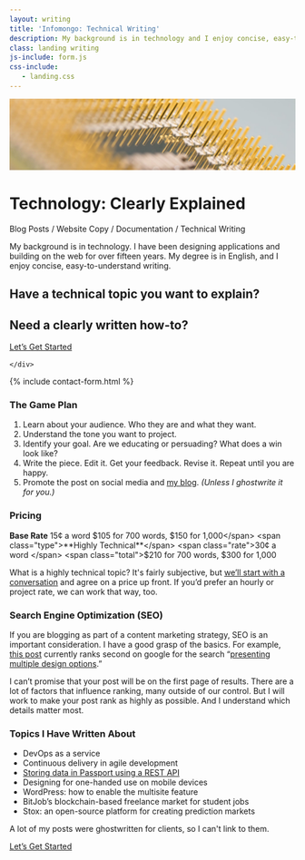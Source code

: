 ```yaml
---
layout: writing
title: 'Infomongo: Technical Writing'
description: My background is in technology and I enjoy concise, easy-to-understand writing.
class: landing writing
js-include: form.js
css-include: 
   - landing.css
---
```


<img src="/img/abstract-pins.jpg" class="full-width" alt="'Mind the gap' sign painted at the edge of a subway platform.">

# Technology: Clearly Explained

<p class="title">Blog Posts / Website Copy / Documentation / Technical Writing</p>

<div class="narrow" markdown="1">

My background is in technology. I have been designing applications and building on the web for over fifteen years. My degree is in English, and I enjoy concise, easy-to-understand writing.

</div>


<div class="two-col top-margin bottom-margin">
	<div class="text-col">
		<h2>Have a technical topic you want to explain?</h2>
		<h2>Need a clearly written how-to?</h2>
	</div>	
	<div class="cta-col">
		<a href="#contact" class="button cta prevent">Let’s Get Started</a>

	</div>
</div>

{% include contact-form.html %}


### The Game Plan

1. Learn about your audience. Who they are and what they want.
1. Understand the tone you want to project.
1. Identify your goal. Are we educating or persuading? What does a win look like?
1. Write the piece. Edit it. Get your feedback. Revise it. Repeat until you are happy.
1. Promote the post on social media and [my blog](/posts/). *(Unless I ghostwrite it for you.)*

<div class="narrow" markdown="1">

### Pricing

<span class="type">**Base Rate**</span>		  <span class="rate">15¢ a word</span>   <span class="total">$105 for 700 words, $150 for 1,000</span>  
<span class="type">**Highly Technical**</span> <span class="rate">30¢ a word </span>  <span class="total">$210 for 700 words, $300 for 1,000</span>

What is a highly technical topic? It's fairly subjective, but <a href="#contact" class="cta">we’ll start with a conversation</a> and agree on a price up front. If you’d prefer an hourly or project rate, we can work that way, too.


### Search Engine Optimization (SEO)

If you are blogging as part of a content marketing strategy, SEO is an important consideration. I have a good grasp of the basics. For example, [this post](/posts/presenting-mulitple-design-options) currently ranks second on google for the search “[presenting multiple design options](https://www.google.com/search?hl=en&q=presenting%20multiple%20design%20options).”

I can’t promise that your post will be on the first page of results. There are a lot of factors that influence ranking, many outside of our control. But I will work to make your post rank as highly as possible. And I understand which details matter most.

</div>


<div class="two-col" markdown="1">
<div class="text-col" markdown="1">
		
### Topics I Have Written About

* DevOps as a service
* Continuous delivery in agile development
* [Storing data in Passport using a REST API](https://www.inversoft.com/blog/2018/02/28/storing-user-data-passport/?utm_source=jphilips&utm_medium=authorpost&utm_campaign=storingurls)
* Designing for one-handed use on mobile devices
* WordPress: how to enable the multisite feature
* BitJob’s blockchain-based freelance market for student jobs
* Stox: an open-source platform for creating prediction markets
		

A lot of my posts were ghostwritten for clients, so I can't link to them. 
		
</div>
<div class="cta-col">
	<a href="#contact" class="button cta">Let’s Get Started</a>
</div>
</div>

<!-- <p class="narrow">I strive for clarity and simplicity in my wrting. I use several online tools to analyze and improve its readability.</p> -->
